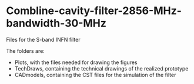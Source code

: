 # Combline-cavity-filter-2856-MHz-bandwidth-30-MHz
Files for the S-band INFN filter

The folders are:
- Plots, with the files needed for drawing the figures
- TechDraws, containing the technical drawings of the realized prototype
- CADmodels, containing the CST files for the simulation of the filter
